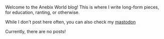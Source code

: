 Welcome to the Anebix World blog!
This is where I write long-form pieces, for education, ranting, or otherwise.

While I don't post here often, you can also check my [mastodon](../socials/mastodon.md)

Currently, there are no posts!